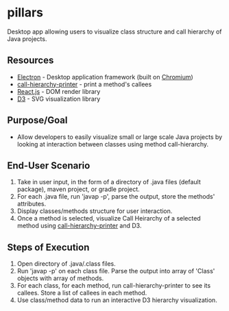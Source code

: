 # pillars
Desktop app allowing users to visualize class structure and call hierarchy of Java projects.

## Resources
* [Electron](https://electron.atom.io/) - Desktop application framework (built on [Chromium](https://www.chromium.org/Home))
* [call-hierarchy-printer](https://github.com/pbadenski/call-hierarchy-printer) - print a method's callees
* [React.js](https://facebook.github.io/react/) - DOM render library
* [D3](https://d3js.org/) - SVG visualization library

## Purpose/Goal
* Allow developers to easily visualize small or large scale Java projects by looking at interaction between classes using method call-hierarchy. 

## End-User Scenario
1. Take in user input, in the form of a directory of .java files (default package), maven project, or gradle project.
2. For each .java file, run 'javap -p', parse the output, store the methods' attributes.
3. Display classes/methods structure for user interaction.
4. Once a method is selected, visualize Call Heirarchy of a selected method using [call-hierarchy-printer](https://github.com/pbadenski/call-hierarchy-printer) and D3.

## Steps of Execution
1. Open directory of .java/.class files.
2. Run 'javap -p' on each class file. Parse the output into array of 'Class' objects with array of methods.
3. For each class, for each method, run call-hierarchy-printer to see its callees. Store a list of callees in each method.
4. Use class/method data to run an interactive D3 hierarchy visualization.
